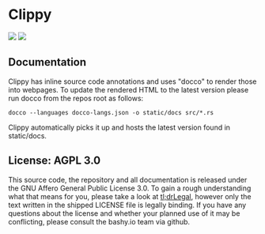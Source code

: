 # Clippy

[![](https://img.shields.io/badge/Code%20Style-rustfmt-brightgreen.svg?style=flat-square)](https://github.com/rust-lang-nursery/rustfmt#configuring-rustfmt) ![](http://clippy.bashy.io/github/ligthyear/clippy-service/master/badge.svg?style=flat-square)

## Documentation

Clippy has inline source code annotations and uses "docco" to render those into webpages. To update the rendered HTML to the latest version please run docco  from the repos root as follows:

```
docco --languages docco-langs.json -o static/docs src/*.rs
```

Clippy automatically picks it up and hosts the latest version found in static/docs.

## License: AGPL 3.0

This source code, the repository and all documentation is released under the GNU Affero General Public License 3.0. To gain a rough understanding what that means for you, please take a look at [tl;drLegal](https://tldrlegal.com/license/gnu-affero-general-public-license-v3-%28agpl-3.0%29#summary), however only the text written in the shipped LICENSE file is legally binding. If you have any questions about the license and whether your planned use of it may be conflicting, please consult the bashy.io team via github.
